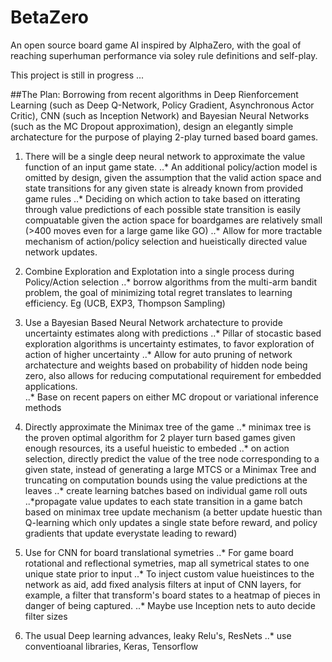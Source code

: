 # BetaZero
An open source board game AI inspired by AlphaZero, with the goal of reaching superhuman performance via soley rule definitions and self-play.

This project is still in progress ...

##The Plan:
Borrowing from recent algorithms in Deep Rienforcement Learning (such as Deep Q-Network, Policy Gradient, Asynchronous Actor Critic), CNN (such as Inception Network) and Bayesian Neural Networks (such as the MC Dropout approximation), design an elegantly simple archatecture for the purpose of playing 2-play turned based board games.

1) There will be a single deep neural network to approximate the value function of an input game state.
..* An additional policy/action model is omitted by design, given the assumption that the valid action space and state transitions for any given state is already known from provided game rules
..* Deciding on which action to take based on itterating through value predictions of each possible state transition is easily compuatable given the action space for boardgames are relatively small (>400 moves even for a large game like GO)
..* Allow for more tractable mechanism of action/policy selection and hueistically directed value network updates.

2) Combine Exploration and Explotation into a single process during Policy/Action selection
..* borrow algorithms from the multi-arm bandit problem, the goal of minimizing total regret translates to learning efficiency. Eg (UCB, EXP3, Thompson Sampling)

3) Use a Bayesian Based Neural Network archatecture to provide uncertainty estimates along with predictions
..* Pillar of stocastic based exploration algorithms is uncertainty estimates, to favor exploration of action of higher uncertainty
..* Allow for auto pruning of network archatecture and weights based on probability of hidden node being zero, also allows for reducing computational requirement for embedded applications.  
..* Base on recent papers on either MC dropout or variational inference methods

4) Directly approximate the Minimax tree of the game
..* minimax tree is the proven optimal algorithm for 2 player turn based games given enough resources, its a useful hueistic to embeded
..* on action selection, directly predict the value of the tree node corresponding to a given state, instead of generating a large MTCS or a Minimax Tree and truncating on computation bounds using the value predictions at the leaves
..* create learning batches based on individual game roll outs
..*propagate value updates to each state transition in a game batch based on minimax tree update mechanism (a better update huestic than Q-learning which only updates a single state before reward, and policy gradients that update everystate leading to reward)

5) Use for CNN for board translational symetries
..* For game board rotational and reflectional symetries, map all symetrical states to one unique state prior to input
..* To inject custom value hueistinces to the network as aid, add fixed analysis filters at input of CNN layers, for example, a filter that transform's board states to a heatmap of pieces in danger of being captured.
..* Maybe use Inception nets to auto decide filter sizes 

6) The usual Deep learning advances, leaky Relu's, ResNets
..* use conventioanal libraries, Keras, Tensorflow
